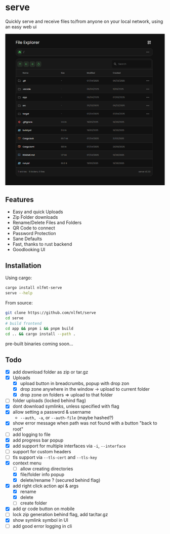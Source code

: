 # serve

Quickly serve and receive files to/from anyone on your local network, using an easy web ui

![serve ui example](media/serve-ui-example.png)

## Features
- Easy and quick Uploads
- Zip Folder downloads
- Rename/Delete Files and Folders
- QR Code to connect
- Password Protection
- Sane Defaults
- Fast, thanks to rust backend
- Goodlooking UI

## Installation

Using cargo:
```sh
cargo install nlfmt-serve
serve --help
```

From source:
```sh
git clone https://github.com/nlfmt/serve
cd serve
# build frontend
cd app && pnpm i && pnpm build
cd .. && cargo install --path .
```

pre-built binaries coming soon...

## Todo

- [X] add download folder as zip or tar.gz
- [X] Uploads
  - [X] upload button in breadcrumbs, popup with drop zon
  - [X] drop zone anywhere in the window -> upload to current folder
  - [X] drop zone on folders => upload to that folder
- [ ] folder uploads (locked behind flag)
- [X] dont download symlinks, unless specified with flag
- [X] allow setting a password & username
  - `--auth, -a`, or `--auth-file` (maybe hashed?)
- [X] show error message when path was not found with a button "back to root"
- [ ] add logging to file
- [X] add progress bar popup
- [X] add support for multiple interfaces via `-i`, `--interface`
- [ ] support for custom headers
- [ ] tls support via `--tls-cert` and `--tls-key`
- [X] context menu
  - [ ] allow creating directories
  - [X] file/folder info popup
  - [X] delete/rename ? (secured behind flag)
- [X] add right click action api & args
  - [X] rename
  - [X] delete
  - [ ] create folder
- [X] add qr code button on mobile
- [ ] lock zip generation behind flag, add tar/tar.gz
- [X] show symlink symbol in UI
- [ ] add good error logging in cli